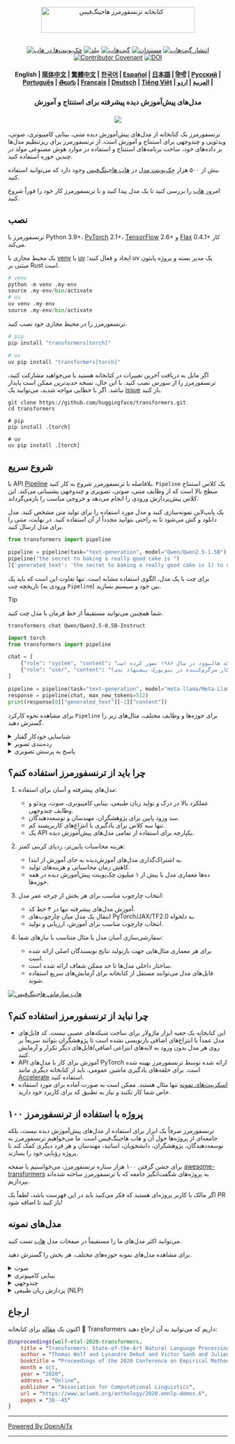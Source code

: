 <!---
Copyright 2020 The HuggingFace Team. All rights reserved.

تحت مجوز آپاچی نسخه ۲.۰ (مجوز)؛
شما نمی‌توانید از این فایل استفاده کنید مگر طبق شرایط مجوز.
شما می‌توانید یک نسخه از مجوز را در آدرس زیر دریافت کنید:

    http://www.apache.org/licenses/LICENSE-2.0

مگر در مواردی که طبق قوانین لازم‌الاجرا یا به صورت مکتوب توافق شده باشد، نرم‌افزار
توزیع‌شده تحت این مجوز به صورت "همان‌گونه که هست" ارائه می‌شود،
بدون هیچ‌گونه ضمانت، چه به صورت صریح و چه ضمنی.
برای مشاهده مجوز مربوط به مجوزها و محدودیت‌ها به مجوز مراجعه کنید.
-->

<p align="center">
  <picture>
    <source media="(prefers-color-scheme: dark)" srcset="https://huggingface.co/datasets/huggingface/documentation-images/raw/main/transformers-logo-dark.svg">
    <source media="(prefers-color-scheme: light)" srcset="https://huggingface.co/datasets/huggingface/documentation-images/raw/main/transformers-logo-light.svg">
    <img alt="کتابخانه ترنسفورمرز هاجینگ‌فیس" src="https://huggingface.co/datasets/huggingface/documentation-images/raw/main/transformers-logo-light.svg" width="352" height="59" style="max-width: 100%;">
  </picture>
  <br/>
  <br/>
</p>

<p align="center">
    <a href="https://huggingface.com/models"><img alt="چک‌پوینت‌ها در هاب" src="https://img.shields.io/endpoint?url=https://huggingface.co/api/shields/models&color=brightgreen"></a>
    <a href="https://circleci.com/gh/huggingface/transformers"><img alt="بیلد" src="https://img.shields.io/circleci/build/github/huggingface/transformers/main"></a>
    <a href="https://github.com/huggingface/transformers/blob/main/LICENSE"><img alt="گیت‌هاب" src="https://img.shields.io/github/license/huggingface/transformers.svg?color=blue"></a>
    <a href="https://huggingface.co/docs/transformers/index"><img alt="مستندات" src="https://img.shields.io/website/http/huggingface.co/docs/transformers/index.svg?down_color=red&down_message=offline&up_message=online"></a>
    <a href="https://github.com/huggingface/transformers/releases"><img alt="انتشار گیت‌هاب" src="https://img.shields.io/github/release/huggingface/transformers.svg"></a>
    <a href="https://github.com/huggingface/transformers/blob/main/CODE_OF_CONDUCT.md"><img alt="Contributor Covenant" src="https://img.shields.io/badge/Contributor%20Covenant-v2.0%20adopted-ff69b4.svg"></a>
    <a href="https://zenodo.org/badge/latestdoi/155220641"><img src="https://zenodo.org/badge/155220641.svg" alt="DOI"></a>
</p>

<h4 align="center">
    <p>
        <b>English</b> |
        <a href="https://github.com/huggingface/transformers/blob/main/i18n/README_zh-hans.md">简体中文</a> |
        <a href="https://github.com/huggingface/transformers/blob/main/i18n/README_zh-hant.md">繁體中文</a> |
        <a href="https://github.com/huggingface/transformers/blob/main/i18n/README_ko.md">한국어</a> |
        <a href="https://github.com/huggingface/transformers/blob/main/i18n/README_es.md">Español</a> |
        <a href="https://github.com/huggingface/transformers/blob/main/i18n/README_ja.md">日本語</a> |
        <a href="https://github.com/huggingface/transformers/blob/main/i18n/README_hd.md">हिन्दी</a> |
        <a href="https://github.com/huggingface/transformers/blob/main/i18n/README_ru.md">Русский</a> |
        <a href="https://github.com/huggingface/transformers/blob/main/i18n/README_pt-br.md">Рortuguês</a> |
        <a href="https://github.com/huggingface/transformers/blob/main/i18n/README_te.md">తెలుగు</a> |
        <a href="https://github.com/huggingface/transformers/blob/main/i18n/README_fr.md">Français</a> |
        <a href="https://github.com/huggingface/transformers/blob/main/i18n/README_de.md">Deutsch</a> |
        <a href="https://github.com/huggingface/transformers/blob/main/i18n/README_vi.md">Tiếng Việt</a> |
        <a href="https://github.com/huggingface/transformers/blob/main/i18n/README_ar.md">العربية</a> |
        <a href="https://github.com/huggingface/transformers/blob/main/i18n/README_ur.md">اردو</a> |
    </p>
</h4>

<h3 align="center">
    <p>مدل‌های پیش‌آموزش دیده پیشرفته برای استنتاج و آموزش</p>
</h3>

<h3 align="center">
    <a href="https://hf.co/course"><img src="https://huggingface.co/datasets/huggingface/documentation-images/resolve/main/course_banner.png"></a>
</h3>

ترنسفورمرز یک کتابخانه از مدل‌های پیش‌آموزش دیده متنی، بینایی کامپیوتری، صوتی، ویدئویی و چندوجهی برای استنتاج و آموزش است. از ترنسفورمرز برای ریزتنظیم مدل‌ها بر داده‌های خود، ساخت برنامه‌های استنتاج و استفاده در موارد هوش مصنوعی مولد در چندین حوزه استفاده کنید.

بیش از ۵۰۰ هزار [چک‌پوینت مدل](https://huggingface.co/models?library=transformers&sort=trending) در [هاب هاجینگ‌فیس](https://huggingface.com/models) وجود دارد که می‌توانید استفاده کنید.

امروز [هاب](https://huggingface.com/) را بررسی کنید تا یک مدل پیدا کنید و با ترنسفورمرز کار خود را فوراً شروع کنید.

## نصب

ترنسفورمرز با Python 3.9+، [PyTorch](https://pytorch.org/get-started/locally/) 2.1+، [TensorFlow](https://www.tensorflow.org/install/pip) 2.6+ و [Flax](https://flax.readthedocs.io/en/latest/) 0.4.1+ کار می‌کند.

یک محیط مجازی با [venv](https://docs.python.org/3/library/venv.html) یا [uv](https://docs.astral.sh/uv/) ایجاد و فعال کنید؛ uv یک مدیر بسته و پروژه پایتون مبتنی بر Rust است.

```py
# venv
python -m venv .my-env
source .my-env/bin/activate
# uv
uv venv .my-env
source .my-env/bin/activate
```

ترنسفورمرز را در محیط مجازی خود نصب کنید.

```py
# pip
pip install "transformers[torch]"

# uv
uv pip install "transformers[torch]"
```

اگر مایل به دریافت آخرین تغییرات در کتابخانه هستید یا می‌خواهید مشارکت کنید، ترنسفورمرز را از سورس نصب کنید. با این حال، نسخه *جدیدترین* ممکن است پایدار نباشد. اگر با خطایی مواجه شدید، می‌توانید یک [issue](https://github.com/huggingface/transformers/issues) باز کنید.

```shell
git clone https://github.com/huggingface/transformers.git
cd transformers

# pip
pip install .[torch]

# uv
uv pip install .[torch]
```

## شروع سریع

با API [Pipeline](https://huggingface.co/docs/transformers/pipeline_tutorial) بلافاصله با ترنسفورمرز شروع به کار کنید. `Pipeline` یک کلاس استنتاج سطح بالا است که از وظایف متنی، صوتی، تصویری و چندوجهی پشتیبانی می‌کند. این کلاس پیش‌پردازش ورودی را انجام می‌دهد و خروجی مناسب را بازمی‌گرداند.

یک پایپ‌لاین نمونه‌سازی کنید و مدل مورد استفاده را برای تولید متن مشخص کنید. مدل دانلود و کش می‌شود تا به راحتی بتوانید مجدداً از آن استفاده کنید. در نهایت، متنی را برای مدل ارسال کنید.

```py
from transformers import pipeline

pipeline = pipeline(task="text-generation", model="Qwen/Qwen2.5-1.5B")
pipeline("the secret to baking a really good cake is ")
[{'generated_text': 'the secret to baking a really good cake is 1) to use the right ingredients and 2) to follow the recipe exactly. the recipe for the cake is as follows: 1 cup of sugar, 1 cup of flour, 1 cup of milk, 1 cup of butter, 1 cup of eggs, 1 cup of chocolate chips. if you want to make 2 cakes, how much sugar do you need? To make 2 cakes, you will need 2 cups of sugar.'}]
```

برای چت با یک مدل، الگوی استفاده مشابه است. تنها تفاوت این است که باید یک تاریخچه چت (ورودی به `Pipeline`) بین خود و سیستم بسازید.

> [!TIP]
> شما همچنین می‌توانید مستقیماً از خط فرمان با مدل چت کنید.
> ```shell
> transformers chat Qwen/Qwen2.5-0.5B-Instruct
> ```

```py
import torch
from transformers import pipeline

chat = [
    {"role": "system", "content": "شما یک ربات شوخ‌طبع و حاضر جواب هستید که هالیوود در سال ۱۹۸۶ تصور کرده است."},
    {"role": "user", "content": "سلام، می‌تونی چند کار سرگرم‌کننده در نیویورک پیشنهاد بدی؟"}
]

pipeline = pipeline(task="text-generation", model="meta-llama/Meta-Llama-3-8B-Instruct", torch_dtype=torch.bfloat16, device_map="auto")
response = pipeline(chat, max_new_tokens=512)
print(response[0]["generated_text"][-1]["content"])
```

برای مشاهده نحوه کارکرد `Pipeline` برای حوزه‌ها و وظایف مختلف، مثال‌های زیر را گسترش دهید.

<details>
<summary>شناسایی خودکار گفتار</summary>

```py
from transformers import pipeline

pipeline = pipeline(task="automatic-speech-recognition", model="openai/whisper-large-v3")
pipeline("https://huggingface.co/datasets/Narsil/asr_dummy/resolve/main/mlk.flac")
{'text': ' I have a dream that one day this nation will rise up and live out the true meaning of its creed.'}
```

</details>

<details>
<summary>رده‌بندی تصویر</summary>

<h3 align="center">
    <a><img src="https://huggingface.co/datasets/Narsil/image_dummy/raw/main/parrots.png"></a>
</h3>

```py
from transformers import pipeline

pipeline = pipeline(task="image-classification", model="facebook/dinov2-small-imagenet1k-1-layer")
pipeline("https://huggingface.co/datasets/Narsil/image_dummy/raw/main/parrots.png")
[{'label': 'macaw', 'score': 0.997848391532898},
 {'label': 'sulphur-crested cockatoo, Kakatoe galerita, Cacatua galerita',
  'score': 0.0016551691805943847},
 {'label': 'lorikeet', 'score': 0.00018523589824326336},
 {'label': 'African grey, African gray, Psittacus erithacus',
  'score': 7.85409429227002e-05},
 {'label': 'quail', 'score': 5.502637941390276e-05}]
```

</details>

<details>
<summary>پاسخ به پرسش تصویری</summary>


<h3 align="center">
    <a><img src="https://huggingface.co/datasets/huggingface/documentation-images/resolve/main/transformers/tasks/idefics-few-shot.jpg"></a>
</h3>

```py
from transformers import pipeline

pipeline = pipeline(task="visual-question-answering", model="Salesforce/blip-vqa-base")
pipeline(
    image="https://huggingface.co/datasets/huggingface/documentation-images/resolve/main/transformers/tasks/idefics-few-shot.jpg",
    question="What is in the image?",
)
[{'answer': 'statue of liberty'}]
```

</details>

## چرا باید از ترنسفورمرز استفاده کنم؟

1. مدل‌های پیشرفته و آسان برای استفاده:
    - عملکرد بالا در درک و تولید زبان طبیعی، بینایی کامپیوتری، صوت، ویدئو و وظایف چندوجهی.
    - سد ورود پایین برای پژوهشگران، مهندسان و توسعه‌دهندگان.
    - تنها سه کلاس برای یادگیری با انتزاع‌های کاربرپسند کم.
    - یک API یکپارچه برای استفاده از تمامی مدل‌های پیش‌آموزش دیده.

1. هزینه محاسبات پایین‌تر، ردپای کربنی کمتر:
    - به اشتراک‌گذاری مدل‌های آموزش‌دیده به جای آموزش از ابتدا.
    - کاهش زمان محاسباتی و هزینه‌های تولید.
    - ده‌ها معماری مدل با بیش از ۱ میلیون چک‌پوینت پیش‌آموزش دیده در همه حوزه‌ها.

1. انتخاب چارچوب مناسب برای هر بخش از چرخه عمر مدل:
    - آموزش مدل‌های پیشرفته تنها در ۳ خط کد.
    - انتقال یک مدل میان چارچوب‌های PyTorch/JAX/TF2.0 به دلخواه.
    - انتخاب چارچوب مناسب برای آموزش، ارزیابی و تولید.

1. سفارشی‌سازی آسان مدل یا مثال متناسب با نیازهای شما:
    - برای هر معماری مثال‌هایی جهت بازتولید نتایج نویسندگان اصلی ارائه شده است.
    - ساختار داخلی مدل‌ها تا حد ممکن شفاف ارائه شده است.
    - فایل‌های مدل می‌توانند مستقل از کتابخانه برای آزمایش‌های سریع استفاده شوند.

<a target="_blank" href="https://huggingface.co/enterprise">
    <img alt="هاب سازمانی هاجینگ‌فیس" src="https://github.com/user-attachments/assets/247fb16d-d251-4583-96c4-d3d76dda4925">
</a><br>

## چرا نباید از ترنسفورمرز استفاده کنم؟

- این کتابخانه یک جعبه ابزار ماژولار برای ساخت شبکه‌های عصبی نیست. کد فایل‌های مدل عمداً با انتزاع‌های اضافی بازنویسی نشده است تا پژوهشگران بتوانند سریعاً بر روی هر مدل بدون ورود به لایه‌های انتزاعی اضافی/فایل‌های دیگر تکرار و آزمایش کنند.
- API آموزش برای کار با مدل‌های PyTorch ارائه شده توسط ترنسفورمرز بهینه شده است. برای حلقه‌های یادگیری ماشین عمومی، باید از کتابخانه دیگری مانند [Accelerate](https://huggingface.co/docs/accelerate) استفاده کنید.
- [اسکریپت‌های نمونه](https://github.com/huggingface/transformers/tree/main/examples) تنها *مثال* هستند. ممکن است به صورت آماده برای مورد استفاده خاص شما کار نکنند و نیاز به تطبیق کد برای کاربرد خود دارید.

## ۱۰۰ پروژه با استفاده از ترنسفورمرز

ترنسفورمرز صرفاً یک ابزار برای استفاده از مدل‌های پیش‌آموزش دیده نیست، بلکه جامعه‌ای از پروژه‌ها حول آن و هاب هاجینگ‌فیس است. ما می‌خواهیم ترنسفورمرز به توسعه‌دهندگان، پژوهشگران، دانشجویان، اساتید، مهندسان و هر فرد دیگری کمک کند تا پروژه رؤیایی خود را بسازند.

برای جشن گرفتن ۱۰۰ هزار ستاره ترنسفورمرز، می‌خواستیم با صفحه [awesome-transformers](./awesome-transformers.md) به پروژه‌های شگفت‌انگیز جامعه که با ترنسفورمرز ساخته شده‌اند بپردازیم.

اگر مالک یا کاربر پروژه‌ای هستید که فکر می‌کنید باید در این فهرست باشد، لطفاً یک PR باز کنید تا اضافه شود!

## مدل‌های نمونه

می‌توانید اکثر مدل‌های ما را مستقیماً در صفحات مدل [هاب](https://huggingface.co/models) تست کنید.

برای مشاهده مدل‌های نمونه حوزه‌های مختلف، هر بخش را گسترش دهید.

<details>
<summary>صوت</summary>

- رده‌بندی صوت با [Whisper](https://huggingface.co/openai/whisper-large-v3-turbo)
- شناسایی خودکار گفتار با [Moonshine](https://huggingface.co/UsefulSensors/moonshine)
- تشخیص واژه کلیدی با [Wav2Vec2](https://huggingface.co/superb/wav2vec2-base-superb-ks)
- تولید گفتار به گفتار با [Moshi](https://huggingface.co/kyutai/moshiko-pytorch-bf16)
- متن به صوت با [MusicGen](https://huggingface.co/facebook/musicgen-large)
- متن به گفتار با [Bark](https://huggingface.co/suno/bark)

</details>

<details>
<summary>بینایی کامپیوتری</summary>

- تولید ماسک خودکار با [SAM](https://huggingface.co/facebook/sam-vit-base)
- تخمین عمق با [DepthPro](https://huggingface.co/apple/DepthPro-hf)
- رده‌بندی تصویر با [DINO v2](https://huggingface.co/facebook/dinov2-base)
- تشخیص نقاط کلیدی با [SuperGlue](https://huggingface.co/magic-leap-community/superglue_outdoor)
- تطبیق نقاط کلیدی با [SuperGlue](https://huggingface.co/magic-leap-community/superglue)
- شناسایی اشیاء با [RT-DETRv2](https://huggingface.co/PekingU/rtdetr_v2_r50vd)
- تخمین وضعیت بدن با [VitPose](https://huggingface.co/usyd-community/vitpose-base-simple)
- بخش‌بندی سراسری با [OneFormer](https://huggingface.co/shi-labs/oneformer_ade20k_swin_large)
- رده‌بندی ویدئو با [VideoMAE](https://huggingface.co/MCG-NJU/videomae-large)

</details>

<details>
<summary>چندوجهی</summary>

- صوت یا متن به متن با [Qwen2-Audio](https://huggingface.co/Qwen/Qwen2-Audio-7B)
- پاسخ به پرسش متنی اسناد با [LayoutLMv3](https://huggingface.co/microsoft/layoutlmv3-base)
- تصویر یا متن به متن با [Qwen-VL](https://huggingface.co/Qwen/Qwen2.5-VL-3B-Instruct)
- شرح تصویر با [BLIP-2](https://huggingface.co/Salesforce/blip2-opt-2.7b)
- درک اسناد مبتنی بر OCR با [GOT-OCR2](https://huggingface.co/stepfun-ai/GOT-OCR-2.0-hf)
- پاسخ به پرسش جدولی با [TAPAS](https://huggingface.co/google/tapas-base)
- درک و تولید چندوجهی یکپارچه با [Emu3](https://huggingface.co/BAAI/Emu3-Gen)
- بینایی به متن با [Llava-OneVision](https://huggingface.co/llava-hf/llava-onevision-qwen2-0.5b-ov-hf)
- پاسخ به پرسش تصویری با [Llava](https://huggingface.co/llava-hf/llava-1.5-7b-hf)
- بخش‌بندی اشاره بصری با [Kosmos-2](https://huggingface.co/microsoft/kosmos-2-patch14-224)

</details>

<details>
<summary>پردازش زبان طبیعی (NLP)</summary>

- تکمیل واژه مخفی با [ModernBERT](https://huggingface.co/answerdotai/ModernBERT-base)
- تشخیص موجودیت نام‌دار با [Gemma](https://huggingface.co/google/gemma-2-2b)
- پاسخ به پرسش با [Mixtral](https://huggingface.co/mistralai/Mixtral-8x7B-v0.1)
- خلاصه‌سازی با [BART](https://huggingface.co/facebook/bart-large-cnn)
- ترجمه با [T5](https://huggingface.co/google-t5/t5-base)
- تولید متن با [Llama](https://huggingface.co/meta-llama/Llama-3.2-1B)
- رده‌بندی متن با [Qwen](https://huggingface.co/Qwen/Qwen2.5-0.5B)

</details>

## ارجاع

اکنون یک [مقاله](https://www.aclweb.org/anthology/2020.emnlp-demos.6/) برای کتابخانه 🤗 Transformers داریم که می‌توانید به آن ارجاع دهید:
```bibtex
@inproceedings{wolf-etal-2020-transformers,
    title = "Transformers: State-of-the-Art Natural Language Processing",
    author = "Thomas Wolf and Lysandre Debut and Victor Sanh and Julien Chaumond and Clement Delangue and Anthony Moi and Pierric Cistac and Tim Rault and Rémi Louf and Morgan Funtowicz and Joe Davison and Sam Shleifer and Patrick von Platen and Clara Ma and Yacine Jernite and Julien Plu and Canwen Xu and Teven Le Scao and Sylvain Gugger and Mariama Drame and Quentin Lhoest and Alexander M. Rush",
    booktitle = "Proceedings of the 2020 Conference on Empirical Methods in Natural Language Processing: System Demonstrations",
    month = oct,
    year = "2020",
    address = "Online",
    publisher = "Association for Computational Linguistics",
    url = "https://www.aclweb.org/anthology/2020.emnlp-demos.6",
    pages = "38--45"
}
```


---

[Powered By OpenAiTx](https://github.com/OpenAiTx/OpenAiTx)

---